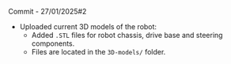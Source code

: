 Commit - 27/01/2025#2

- Uploaded current 3D models of the robot:
  - Added `.STL` files for robot chassis, drive base and steering components.
  - Files are located in the `3D-models/` folder.
